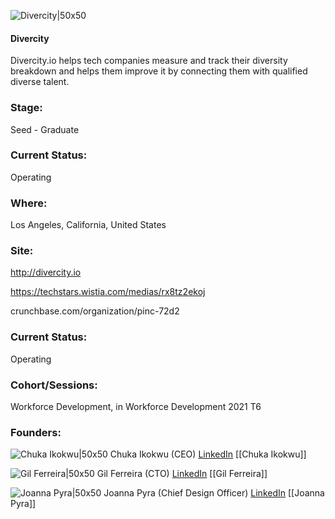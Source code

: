 

![Divercity|50x50](https://apimg.techstars.com/connect/images/image_files/61a91082713f141142b379d3/original/Divercity_New_Logo__mark.png)

#### Divercity
Divercity.io helps tech companies measure and track their diversity breakdown and helps them improve it by connecting them with qualified diverse talent.

### Stage: 
Seed - Graduate 

### Current Status: 
Operating

### Where:
Los Angeles, California, United States

### Site:
http://divercity.io

https://techstars.wistia.com/medias/rx8tz2ekoj

crunchbase.com/organization/pinc-72d2

### Current Status: 
Operating

### Cohort/Sessions: 
Workforce Development, in Workforce Development 2021 T6

### Founders: 

![Chuka Ikokwu|50x50](https://apimg.techstars.com/connect/images/image_files/61a90f6e95af3023cfc85c23/original/Chuka___Den_Portrait.png) Chuka Ikokwu (CEO) [LinkedIn](https://linkedin.com/in/chuka-ikokwu-aa53587) [[Chuka Ikokwu]]

![Gil Ferreira|50x50](http://s3.amazonaws.com/ts-accel-connect-uploads/images/image_files/61eafc47350ff50008cd92af/original/Gil_Ferreira3709_LinkedIn.jpg) Gil Ferreira (CTO) [LinkedIn](https://) [[Gil Ferreira]]

![Joanna Pyra|50x50](https://www.f6s.com/content-resource/profiles/2766087_th2.jpg) Joanna Pyra (Chief Design Officer) [LinkedIn](https://linkedin.com/in/joanna-pyra) [[Joanna Pyra]]


